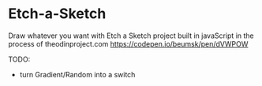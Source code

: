 # Etch-a-Sketch
Draw whatever you want with Etch a Sketch project built in javaScript in the process of theodinproject.com
https://codepen.io/beumsk/pen/dVWPOW

TODO:
* turn Gradient/Random into a switch
